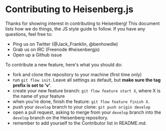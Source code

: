# Contributing to Heisenberg.js

Thanks for showing interest in contributing to Heisenberg! This document lists how we do things, the JS style guide to follow. If you have any questions, feel free to:

- Ping us on Twitter (@Jack_Franklin, @benhowdle)
- Grab us on IRC (Freenode #heisenbergjs)
- Open up a Github issue

To contribute a new feature, here's what you should do:

- fork and clone the repository to your machine (first time only)
- run `git flow init`. Leave all settings as default, but __make sure the tag prefix is set to 'v'__.
- create your new feature branch: `git flow feature start X`, where X is the name of your feature
- when you're done, finish the feature: `git flow feature finish X`.
- push your `develop` branch to your clone: `git push origin develop`
- open a pull request, asking to merge from your `develop` branch into the `develop` branch on the Heisenberg repository.
- remember to add yourself to the Contributor list in README.md.
